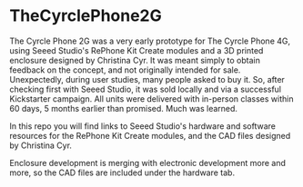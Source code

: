 # TheCyrclePhone2G
<p>The Cyrcle Phone 2G was a very early prototype for The Cyrcle Phone 4G, using Seeed Studio's RePhone Kit Create modules and a 3D printed enclosure designed by Christina Cyr. It was meant simply to obtain feedback on the concept, and not originally intended for sale. Unexpectedly, during user studies, many people asked to buy it. So, after checking first with Seeed Studio, it was sold locally and via a successful Kickstarter campaign. All units were delivered with in-person classes within 60 days, 5 months earlier than promised. Much was learned. </p>
<p>In this repo you will find links to Seeed Studio's hardware and software resources for the RePhone Kit Create modules, and the CAD files designed by Christina Cyr.</p>
<p>Enclosure development is merging with electronic development more and more, so the CAD files are included under the hardware tab.</p>
